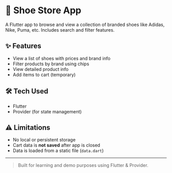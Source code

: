 # 👟 Shoe Store App

A Flutter app to browse and view a collection of branded shoes like Adidas, Nike, Puma, etc. Includes search and filter features.

## ✨ Features

* View a list of shoes with prices and brand info
* Filter products by brand using chips
* View detailed product info
* Add items to cart (temporary)

## 🛠️ Tech Used

* Flutter
* Provider (for state management)

## ⚠️ Limitations

* No local or persistent storage
* Cart data is **not saved** after app is closed
* Data is loaded from a static file (`data.dart`)

---

> Built for learning and demo purposes using Flutter & Provider.

